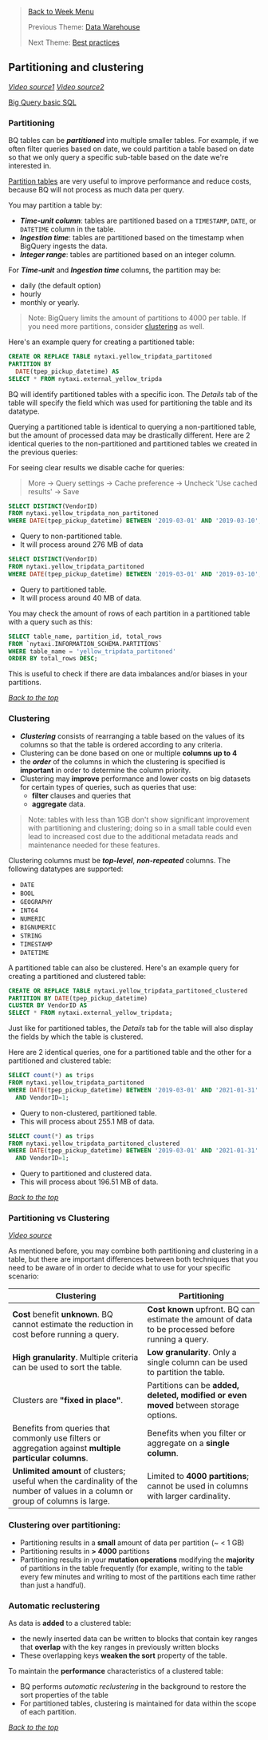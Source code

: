 >[Back to Week Menu](README.md)
>
>Previous Theme: [Data Warehouse](dw_bigquery.md)
>
>Next Theme: [Best practices](bigquery_best_practices.md)

## Partitioning and clustering
_[Video source1](https://youtu.be/jrHljAoD6nM?t=726)_
_[Video source2](https://youtu.be/-CqXf7vhhDs)_

[Big Query basic SQL](big_query.sql)

### Partitioning

BQ tables can be ***partitioned*** into multiple smaller tables. For example, if we often filter queries based on date, we could partition a table based on date so that we only query a specific sub-table based on the date we're interested in.

[Partition tables](https://cloud.google.com/bigquery/docs/partitioned-tables) are very useful to improve performance and reduce costs, because BQ will not process as much data per query.

You may partition a table by:
* ***Time-unit column***: tables are partitioned based on a `TIMESTAMP`, `DATE`, or `DATETIME` column in the table.
* ***Ingestion time***: tables are partitioned based on the timestamp when BigQuery ingests the data.
* ***Integer range***: tables are partitioned based on an integer column.

For ***Time-unit*** and ***Ingestion time*** columns, the partition may be:
* daily (the default option)
* hourly
* monthly or yearly.

>Note: BigQuery limits the amount of partitions to 4000 per table. If you need more partitions, consider [clustering](#clustering) as well.

Here's an example query for creating a partitioned table:

```sql
CREATE OR REPLACE TABLE nytaxi.yellow_tripdata_partitoned
PARTITION BY
  DATE(tpep_pickup_datetime) AS
SELECT * FROM nytaxi.external_yellow_tripda
```

BQ will identify partitioned tables with a specific icon. The _Details_ tab of the table will specify the field which was used for partitioning the table and its datatype.

Querying a partitioned table is identical to querying a non-partitioned table, but the amount of processed data may be drastically different. Here are 2 identical queries to the non-partitioned and partitioned tables we created in the previous queries:

For seeing clear results we disable cache for queries:
> More -> Query settings -> Cache preference -> Uncheck 'Use cached results' -> Save 

```sql
SELECT DISTINCT(VendorID)
FROM nytaxi.yellow_tripdata_non_partitoned
WHERE DATE(tpep_pickup_datetime) BETWEEN '2019-03-01' AND '2019-03-10';
```
* Query to non-partitioned table.
* It will process around 276 MB of data

```sql
SELECT DISTINCT(VendorID)
FROM nytaxi.yellow_tripdata_partitoned
WHERE DATE(tpep_pickup_datetime) BETWEEN '2019-03-01' AND '2019-03-10';
```
* Query to partitioned table.
* It will process around 40 MB of data.

You may check the amount of rows of each partition in a partitioned table with a query such as this:

```sql
SELECT table_name, partition_id, total_rows
FROM `nytaxi.INFORMATION_SCHEMA.PARTITIONS`
WHERE table_name = 'yellow_tripdata_partitoned'
ORDER BY total_rows DESC;
```

This is useful to check if there are data imbalances and/or biases in your partitions.

_[Back to the top](#partitioning-and-clustering)_

### Clustering

- ***Clustering*** consists of rearranging a table based on the values of its columns so that the table is ordered according to any criteria.
- Clustering can be done based on one or multiple **columns up to 4**
- the ***order*** of the columns in which the clustering is specified is **important** in order to determine the column priority.
- Clustering may **improve** performance and lower costs on big datasets for certain types of queries, such as queries that use:
  - **filter** clauses and queries that 
  - **aggregate** data.

>Note: tables with less than 1GB don't show significant improvement with partitioning and clustering; doing so in a small table could even lead to increased cost due to the additional metadata reads and maintenance needed for these features.

Clustering columns must be ***top-level***, ***non-repeated*** columns. The following datatypes are supported:
* `DATE`
* `BOOL`
* `GEOGRAPHY`
* `INT64`
* `NUMERIC`
* `BIGNUMERIC`
* `STRING`
* `TIMESTAMP`
* `DATETIME`

A partitioned table can also be clustered. Here's an example query for creating a partitioned and clustered table:

```sql
CREATE OR REPLACE TABLE nytaxi.yellow_tripdata_partitoned_clustered
PARTITION BY DATE(tpep_pickup_datetime)
CLUSTER BY VendorID AS
SELECT * FROM nytaxi.external_yellow_tripdata;
```

Just like for partitioned tables, the _Details_ tab for the table will also display the fields by which the table is clustered.

Here are 2 identical queries, one for a partitioned table and the other for a partitioned and clustered table:

```sql
SELECT count(*) as trips
FROM nytaxi.yellow_tripdata_partitoned
WHERE DATE(tpep_pickup_datetime) BETWEEN '2019-03-01' AND '2021-01-31'
  AND VendorID=1;
```
* Query to non-clustered, partitioned table.
* This will process about 255.1 MB of data.

```sql
SELECT count(*) as trips
FROM nytaxi.yellow_tripdata_partitoned_clustered
WHERE DATE(tpep_pickup_datetime) BETWEEN '2019-03-01' AND '2021-01-31'
  AND VendorID=1;
```
* Query to partitioned and clustered data.
* This will process about 196.51 MB of data.

_[Back to the top](#partitioning-and-clustering)_

### Partitioning vs Clustering

_[Video source](https://youtu.be/-CqXf7vhhDs)_

As mentioned before, you may combine both partitioning and clustering in a table, but there are important differences between both techniques that you need to be aware of in order to decide what to use for your specific scenario:

| Clustering                                                                                                                      | Partitioning                                                                                       |
|---------------------------------------------------------------------------------------------------------------------------------|----------------------------------------------------------------------------------------------------|
| **Cost** benefit **unknown**. BQ cannot estimate the reduction in cost before running a query.                                  | **Cost known** upfront. BQ can estimate the amount of data to be processed before running a query. |
| **High granularity**. Multiple criteria can be used to sort the table.                                                          | **Low granularity**. Only a single column can be used to partition the table.                      |
| Clusters are **"fixed in place"**.                                                                                              | Partitions can be **added, deleted, modified or even moved** between storage options.              |
| Benefits from queries that commonly use filters or aggregation against **multiple particular columns**.                         | Benefits when you filter or aggregate on a **single column**.                                      |
| **Unlimited amount** of clusters; useful when the cardinality of the number of values in a column or group of columns is large. | Limited to **4000 partitions**; cannot be used in columns with larger cardinality.                 |

### Clustering over partitioning:
- Partitioning results in a **small** amount of data per partition (~ < 1 GB)
- Partitioning results in **> 4000** partitions
- Partitioning results in your **mutation operations** modifying the **majority** of partitions in the table frequently (for example, writing to the table every few minutes and writing to most of the partitions each time rather than just a handful).

### Automatic reclustering

As data is **added** to a clustered table: 
- the newly inserted data can be written to blocks that contain key ranges that **overlap** with the key ranges in previously written blocks
- These overlapping keys **weaken the sort** property of the table.

To maintain the **performance** characteristics of a clustered table:
- BQ performs _automatic reclustering_ in the background to restore the sort properties of the table
- For partitioned tables, clustering is maintained for data within the scope of each partition.

_[Back to the top](#partitioning-and-clustering)_